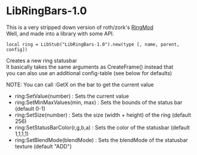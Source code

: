 LibRingBars-1.0
===============

This is a very stripped down version of roth/zork's [RingMod](http://www.wowinterface.com/downloads/info14174-TheRingThing.html)  
Well, and made into a library with some API.

	local ring = LibStub("LibRingBars-1.0").new(type [, name, parent, config])
Creates a new ring statusbar  
It basically takes the same arguments as CreateFrame() instead that  
you can also use an additional config-table (see below for defaults)


NOTE: You can call :GetX on the bar to get the current value

*	ring:SetValue(number)			: Sets the current value
*	ring:SetMinMaxValues(min, max)	: Sets the bounds of the status bar (default 0-1)
*	ring:SetSize(number)			: Sets the size (width + height) of the ring (default 256)
*	ring:SetStatusBarColor(r,g,b,a)	: Sets the color of the statusbar (default 1,1,1,1)
*	ring:SetBlendMode(blendMode)	: Sets the blendMode of the statusbar texture (default "ADD")
